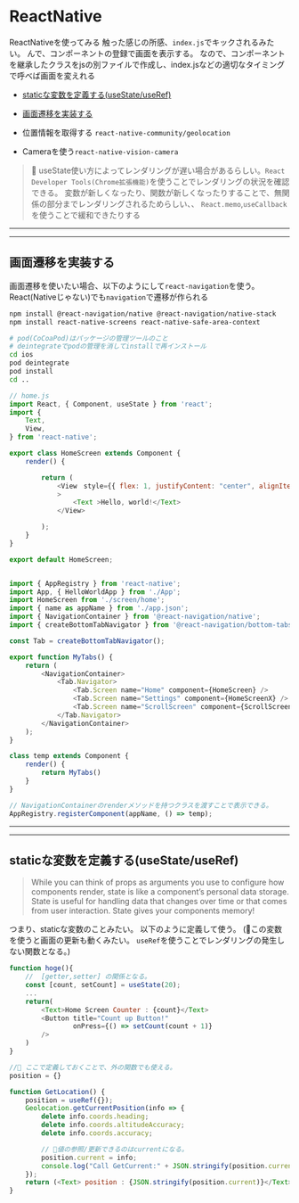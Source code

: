 # ReactNative

ReactNativeを使ってみる
触った感じの所感、`index.js`でキックされるみたい。
んで、コンポーネントの登録で画面を表示する。
なので、コンポーネントを継承したクラスをjsの別ファイルで作成し、index.jsなどの適切なタイミングで呼べば画面を変えれる

- [staticな変数を定義する(useState/useRef)](#state)  
- [画面遷移を実装する](#navigator)  

- 位置情報を取得する `react-native-community/geolocation`
- Cameraを使う`react-native-vision-camera`

> 🚨 useState使い方によってレンダリングが遅い場合があるらしい。`React Developer Tools(Chrome拡張機能)`を使うことでレンダリングの状況を確認できる。
> 変数が新しくなったり、関数が新しくなったりすることで、無関係の部分までレンダリングされるためらしい、、
> `React.memo`,`useCallback`を使うことで緩和できたりする

---
---

## <a name=navigator>画面遷移を実装する</a>

画面遷移を使いたい場合、以下のようにして`react-navigation`を使う。
React(Nativeじゃない)でも`navigation`で遷移が作られる

```bash
npm install @react-navigation/native @react-navigation/native-stack
npm install react-native-screens react-native-safe-area-context

# pod(CoCoaPod)はパッケージの管理ツールのこと
# deintegrateでpodの管理を消してinstallで再インストール
cd ios
pod deintegrate
pod install
cd ..
```

```js
// home.js
import React, { Component, useState } from 'react';
import {
    Text,
    View,
} from 'react-native';

export class HomeScreen extends Component {
    render() {

        return (
            <View　style={{ flex: 1, justifyContent: "center", alignItems: "center" }}
            >
                <Text >Hello, world!</Text>
            </View>

        );
    }
}

export default HomeScreen;
```

```js

import { AppRegistry } from 'react-native';
import App, { HelloWorldApp } from './App';
import HomeScreen from './screen/home';
import { name as appName } from './app.json';
import { NavigationContainer } from '@react-navigation/native';
import { createBottomTabNavigator } from '@react-navigation/bottom-tabs';

const Tab = createBottomTabNavigator();

export function MyTabs() {
    return (
        <NavigationContainer>
            <Tab.Navigator>
                <Tab.Screen name="Home" component={HomeScreen} />
                <Tab.Screen name="Settings" component={HomeScreenX} />
                <Tab.Screen name="ScrollScreen" component={ScrollScreen} />
            </Tab.Navigator>
        </NavigationContainer>
    );
}

class temp extends Component {
    render() {
        return MyTabs()
    }
}

// NavigationContainerのrenderメソッドを持つクラスを渡すことで表示できる。
AppRegistry.registerComponent(appName, () => temp);
```

---
---

## <a name=state>staticな変数を定義する(useState/useRef)</a>

> While you can think of props as arguments you use to configure how components render, state is like a component’s personal data storage. State is useful for handling data that changes over time or that comes from user interaction. State gives your components memory!

つまり、staticな変数のことみたい。
以下のように定義して使う。
(🚨この変数を使うと画面の更新も動くみたい。
`useRef`を使うことでレンダリングの発生しない関数となる。)

```js
function hoge(){
    //  [getter,setter] の関係となる。
    const [count, setCount] = useState(20);
    ...
    return(
        <Text>Home Screen Counter : {count}</Text>    
        <Button title="Count up Button!"
                onPress={() => setCount(count + 1)}
        />
    )
}

//🌟 ここで定義しておくことで、外の関数でも使える。
position = {}

function GetLocation() {
    position = useRef({});
    Geolocation.getCurrentPosition(info => {
        delete info.coords.heading;
        delete info.coords.altitudeAccuracy;
        delete info.coords.accuracy;

        // 🌟値の参照/更新できるのはcurrentになる。
        position.current = info;
        console.log("Call GetCurrent:" + JSON.stringify(position.current));
    });
    return (<Text> position : {JSON.stringify(position.current)}</Text>);
}

```
